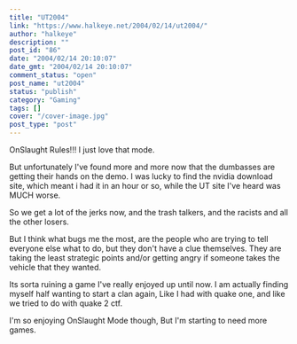 ```yaml
---
title: "UT2004"
link: "https://www.halkeye.net/2004/02/14/ut2004/"
author: "halkeye"
description: ""
post_id: "86"
date: "2004/02/14 20:10:07"
date_gmt: "2004/02/14 20:10:07"
comment_status: "open"
post_name: "ut2004"
status: "publish"
category: "Gaming"
tags: []
cover: "/cover-image.jpg"
post_type: "post"
---
```


OnSlaught Rules!!! I just love that mode.  

But unfortunately I've found more and more now that the dumbasses are getting their hands on the demo. I was lucky to find the nvidia download site, which meant i had it in an hour or so, while the UT site I've heard was MUCH worse.

So we get a lot of the jerks now, and the trash talkers, and the racists and all the other losers.

But I think what bugs me the most, are the people who are trying to tell everyone else what to do, but they don't have a clue themselves. They are taking the least strategic points and/or getting angry if someone takes the vehicle that they wanted.

Its sorta ruining a game I've really enjoyed up until now. I am actually finding myself half wanting to start a clan again, Like I had with quake one, and like we tried to do with quake 2 ctf.

I'm so enjoying OnSlaught Mode though, But I'm starting to need more games.